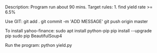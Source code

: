 Description:
Program run about 90 mins.
  Target rules:
    1. find yield rate >= 6.5%

Use GIT:
git add .
git commit -m 'ADD MESSAGE'
git push origin master

To install yahoo-finance:
sudo apt install python-pip
pip install --upgrade pip
sudo pip BeautifulSoup4

Run the program:
python yield.py
